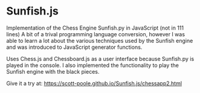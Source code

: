 # Sunfish.js

Implementation of the Chess Engine Sunfish.py in JavaScript (not in 111 lines)
A bit of a trival programming language conversion, however I was able to learn a lot about
the various techniques used by the Sunfish engine and was introduced to JavaScript generator
functions.

Uses Chess.js and Chessboard.js as a user interface because Sunfish.py is played in the console.
I also implemented the functionality to play the Sunfish engine with the black pieces.

Give it a try at: https://scott-poole.github.io/Sunfish.js/chessapp2.html

